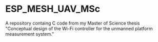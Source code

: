 # ESP_MESH_UAV_MSc
A repository containg C code from my Master of Science thesis "Conceptual design of the Wi-Fi controller for the unmanned platform measurement system."
